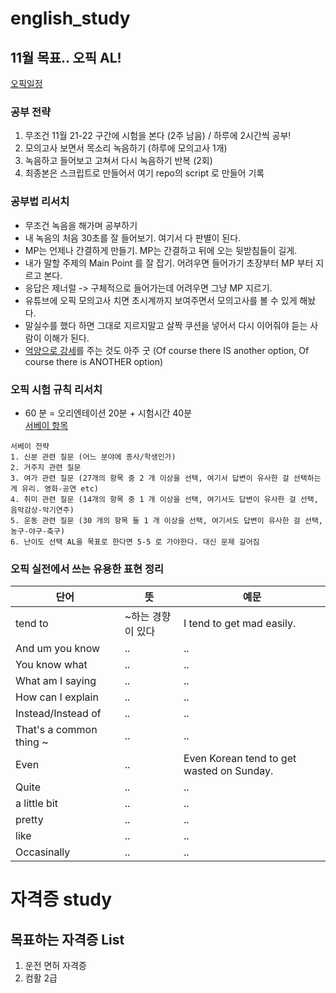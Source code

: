 # english_study
## 11월 목표.. 오픽 AL! 
[오픽일정](https://m.opic.or.kr/opics/servlet/controller.opic.site.receipt.AnnualScheduleServlet?p_process=select-list-mobile&p_tab=opic)
### 공부 전략 
1. 무조건 11월 21-22 구간에 시험을 본다 (2주 남음) / 하루에 2시간씩 공부! 
2. 모의고사 보면서 목소리 녹음하기 (하루에 모의고사 1개) 
3. 녹음하고 들어보고 고쳐서 다시 녹음하기 반복 (2회)
4. 최종본은 스크립트로 만들어서 여기 repo의 script 로 만들어 기록 


### 공부법 리서치 
+ 무조건 녹음을 해가며 공부하기
+ 내 녹음의 처음 30초를 잘 들어보기. 여기서 다 판별이 된다. 
+ MP는 언제나 간결하게 만들기. MP는 간결하고 뒤에 오는 뒷받침들이 길게. 
+ 내가 말할 주제의 Main Point 를 잘 잡기. 어려우면 들어가기 초장부터 MP 부터 지르고 본다. 
+ 응답은 제너럴 -> 구체적으로 들어가는데 어려우면 그냥 MP 지르기.   
+ 유튜브에 오픽 모의고사 치면 초시계까지 보여주면서 모의고사를 볼 수 있게 해놨다.  
+ 말실수를 했다 하면 그대로 지르지말고 살짝 쿠션을 넣어서 다시 이어줘야 듣는 사람이 이해가 된다. 
+ <U>억양으로 강세</U>를 주는 것도 아주 굿 (Of course there IS another option, Of course there is ANOTHER option)


### 오픽 시험 규칙 리서치 
+ 60 분 = 오리엔테이션 20분 + 시험시간 40분   
[서베이 항목](https://m.blog.naver.com/china20121/221796005353)
```
서베이 전략 
1. 신분 관련 질문 (어느 분야에 종사/학생인가)
2. 거주지 관련 질문
3. 여가 관련 질문 (27개의 항목 중 2 개 이상을 선택, 여기서 답변이 유사한 걸 선택하는게 유리. 영화-공연 etc)
4. 취미 관련 질문 (14개의 항목 중 1 개 이상을 선택, 여기서도 답변이 유사한 걸 선택, 음악감상-악기연주) 
5. 운동 관련 질문 (30 개의 항목 둘 1 개 이상을 선택, 여기서도 답변이 유사한 걸 선택, 농구-야구-축구)
6. 난이도 선택 AL을 목표로 한다면 5-5 로 가야한다. 대신 문제 길어짐
```


### 오픽 실전에서 쓰는 유용한 표현 정리 
|단어|뜻|예문|
|------|---|---|
|tend to|~하는 경향이 있다|I tend to get mad easily.|
|And um you know|..|..|
|You know what|..|..|
|What am I saying|..|..|
|How can I explain|..|..|
|Instead/Instead of|..|..|
|That's a common thing ~|..|..|
|Even|..|Even Korean tend to get wasted on Sunday.|
|Quite|..|..|
|a little bit|..|..|
|pretty|..|..|
|like|..|..|
|Occasinally|..|..|

# 자격증 study 
## 목표하는 자격증 List 
1. 운전 면허 자격증
2. 컴활 2급 
